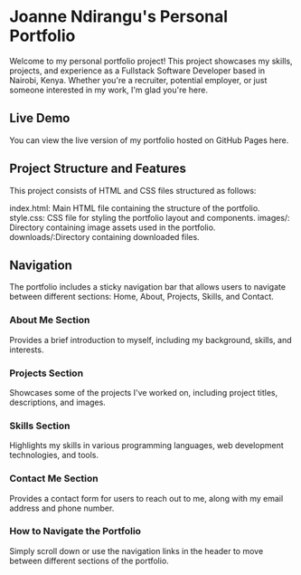 # Joanne Ndirangu's Personal Portfolio
Welcome to my personal portfolio project! This project showcases my skills, projects, and experience as a Fullstack Software Developer based in Nairobi, Kenya. Whether you're a recruiter, potential employer, or just someone interested in my work, I'm glad you're here.

## Live Demo
You can view the live version of my portfolio hosted on GitHub Pages here.

## Project Structure and Features
This project consists of HTML and CSS files structured as follows:

index.html: Main HTML file containing the structure of the portfolio.
style.css: CSS file for styling the portfolio layout and components.
images/: Directory containing image assets used in the portfolio.
downloads/:Directory containing downloaded files.

## Navigation
The portfolio includes a sticky navigation bar that allows users to navigate between different sections: Home, About, Projects, Skills, and Contact.

### About Me Section
Provides a brief introduction to myself, including my background, skills, and interests.

### Projects Section
Showcases some of the projects I've worked on, including project titles, descriptions, and images.

### Skills Section
Highlights my skills in various programming languages, web development technologies, and tools.

### Contact Me Section
Provides a contact form for users to reach out to me, along with my email address and phone number.

### How to Navigate the Portfolio
Simply scroll down or use the navigation links in the header to move between different sections of the portfolio.